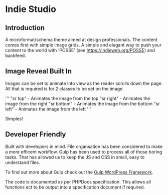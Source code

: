 # Indie Studio

## Introduction
A microformat/schema theme aimed at design professionals. The content comes first with simple image grids. A simple and elegant way to push your content to the world with 'POSSE' (see https://indieweb.org/POSSE) and backfeed. 

## Image Reveal Built In
Images can be set to animate into view as the reader scrolls down the page. All that is required is for 2 classes to be set on the image.

'''
"sr top" - Animates the image from the top
"sr right" - Animates the image from the right
"sr bottom" - Animates the image from the bottom
"sr left" - Animates the image from the left
'''

Simples!

## Developer Friendly
Built with developers in mind. File organsation has been considered to make a more efficent workflow. Gulp has been used to process all of those boring tasks. That has allowed us to keep the JS and CSS in small, easy to understand files.

To find out more about Gulp check out the [Gulp WordPress Framework](https://github.com/ahmadawais/WPGulp).

The code is documented as per PHPDocs specification. This allows all functions ect to be output into a specification document if required.